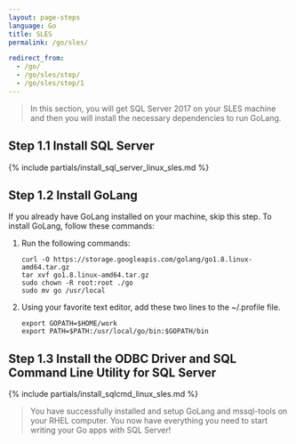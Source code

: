 ```yaml
---
layout: page-steps
language: Go
title: SLES
permalink: /go/sles/

redirect_from:
  - /go/
  - /go/sles/step/
  - /go/sles/step/1
---
```


> In this section, you will get SQL Server 2017 on your SLES machine and then you will install the necessary dependencies to run GoLang.

## Step 1.1 Install SQL Server

{% include partials/install_sql_server_linux_sles.md %}

## Step 1.2 Install GoLang

If you already have GoLang installed on your machine, skip this step. To install GoLang, follow these commands:

1. Run the following commands:

    ```terminal
    curl -O https://storage.googleapis.com/golang/go1.8.linux-amd64.tar.gz
    tar xvf go1.8.linux-amd64.tar.gz
    sudo chown -R root:root ./go
    sudo mv go /usr/local
    ```

1. Using your favorite text editor, add these two lines to the ~/.profile file.

    ```terminal
    export GOPATH=$HOME/work
    export PATH=$PATH:/usr/local/go/bin:$GOPATH/bin
    ```

## Step 1.3 Install the ODBC Driver and SQL Command Line Utility for SQL Server

{% include partials/install_sqlcmd_linux_sles.md %}

> You have successfully installed and setup GoLang and mssql-tools on your RHEL computer. You now have everything you need to start writing your Go apps with SQL Server!
